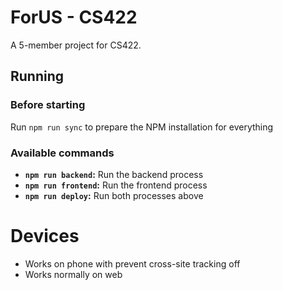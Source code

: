 # ForUS - CS422
A 5-member project for CS422.

## Running
### Before starting
Run `npm run sync` to prepare the NPM installation for everything
### Available commands
* **`npm run backend`:** Run the backend process
* **`npm run frontend`:** Run the frontend process
* **`npm run deploy`:** Run both processes above

# Devices
* Works on phone with prevent cross-site tracking off
* Works normally on web
